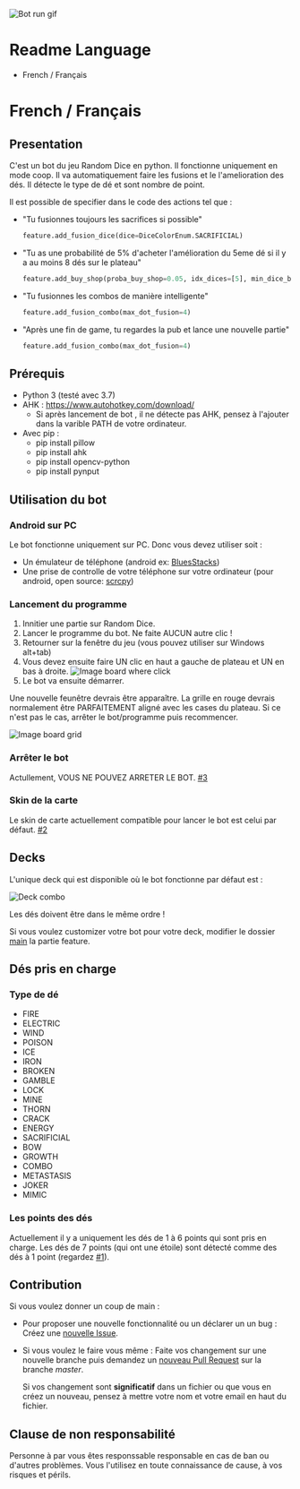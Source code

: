 ![Bot run gif](https://cdn.kapwing.com/final_5ecfd27cbecf9800154a81d1_48555.gif)

# Readme Language 
 - French / Français

# French / Français
## Presentation
C'est un bot du jeu Random Dice en python.
Il fonctionne uniquement en mode coop.
Il va automatiquement faire les fusions et le l'amelioration des dés.
Il détecte le type de dé et sont nombre de point.

Il est possible de specifier dans le code des actions tel que :
* "Tu fusionnes toujours les sacrifices si possible"
    ```python
    feature.add_fusion_dice(dice=DiceColorEnum.SACRIFICIAL)
    ```
* "Tu as une probabilité de 5% d'acheter l'amélioration du 5eme dé si il y a au moins 8 dés sur le plateau"
    ```python
    feature.add_buy_shop(proba_buy_shop=0.05, idx_dices=[5], min_dice_board=8)
    ```
* "Tu fusionnes les combos de manière intelligente"
    ```python
    feature.add_fusion_combo(max_dot_fusion=4)
    ```
* "Après une fin de game, tu regardes la pub et lance une nouvelle partie"
    ```python
    feature.add_fusion_combo(max_dot_fusion=4)
    ```

## Prérequis
* Python 3 (testé avec 3.7)
* AHK : https://www.autohotkey.com/download/
    * Si après lancement de bot , il ne détecte pas AHK, pensez à l'ajouter dans la varible PATH de votre ordinateur.
* Avec pip :
    * pip install pillow
    * pip install ahk
    * pip install opencv-python
    * pip install pynput

## Utilisation du bot
### Android sur PC
Le bot fonctionne uniquement sur PC.
Donc vous devez utiliser soit :
* Un émulateur de téléphone (android ex: [BluesStacks](https://www.bluestacks.com/))
* Une prise de controlle de votre téléphone sur votre ordinateur 
    (pour android, open source: [scrcpy](https://github.com/Genymobile/scrcpy))
    
### Lancement du programme
1. Innitier une partie sur Random Dice.
2. Lancer le programme du bot. Ne faite AUCUN autre clic !
3. Retourner sur la fenêtre du jeu (vous pouvez utiliser sur Windows alt+tab)
4. Vous devez ensuite faire UN clic en haut a gauche de plateau et UN en bas à droite.
![Image board where click](https://slavi.dev/nextcloud/index.php/s/zjZG52Y83S2awrY/preview)
5. Le bot va ensuite démarrer.

Une nouvelle feunêtre devrais être apparaître.
La grille en rouge devrais normalement être PARFAITEMENT aligné avec les cases du plateau.
Si ce n'est pas le cas, arrêter le bot/programme puis recommencer.

![Image board grid](https://slavi.dev/nextcloud/index.php/s/6GQXDiFcoZq6kCJ/preview)

### Arrêter le bot
Actullement, VOUS NE POUVEZ ARRETER LE BOT.
[#3](https://github.com/slavi010/random_dice_bot/issues/3)

### Skin de la carte
Le skin de carte actuellement compatible pour lancer le bot est celui par défaut.
[#2](https://github.com/slavi010/random_dice_bot/issues/2)

## Decks
L'unique deck qui est disponible où le bot fonctionne par défaut est :

![Deck combo](https://slavi.dev/nextcloud/index.php/s/WxQr4mi96qkGA43/preview)

Les dés doivent être dans le même ordre !

Si vous voulez customizer votre bot pour votre deck, 
modifier le dossier [main](https://github.com/slavi010/random_dice_bot/blob/master/src/main.py)
la partie feature. 

## Dés pris en charge
### Type de dé
* FIRE
* ELECTRIC
* WIND
* POISON
* ICE
* IRON
* BROKEN
* GAMBLE
* LOCK
* MINE
* THORN
* CRACK
* ENERGY
* SACRIFICIAL
* BOW
* GROWTH
* COMBO
* METASTASIS
* JOKER
* MIMIC

### Les points des dés
Actuellement il y a uniquement les dés de 1 à 6 points qui sont pris en charge.
Les dés de 7 points (qui ont une étoile) sont détecté comme des dés à 1 point (regardez [#1](https://github.com/slavi010/random_dice_bot/issues/1#issue-626545664)).

## Contribution
Si vous voulez donner un coup de main :

* Pour proposer une nouvelle fonctionnalité ou un déclarer un un bug :
Créez une [nouvelle Issue](https://github.com/slavi010/random_dice_bot/issues/new/choose).
* Si vous voulez le faire vous même :
    Faite vos changement sur une nouvelle branche puis demandez un [nouveau 
    Pull Request](https://github.com/slavi010/random_dice_bot/compare) sur la branche *master*.
    
    Si vos changement sont **significatif** dans un fichier ou que vous en créez un nouveau,
    pensez à mettre votre nom et votre email en haut du fichier.
    
## Clause de non responsabilité
Personne à par vous êtes responssable responsable en cas de ban ou d'autres problèmes. 
Vous l'utilisez en toute connaissance de cause, à vos risques et périls.